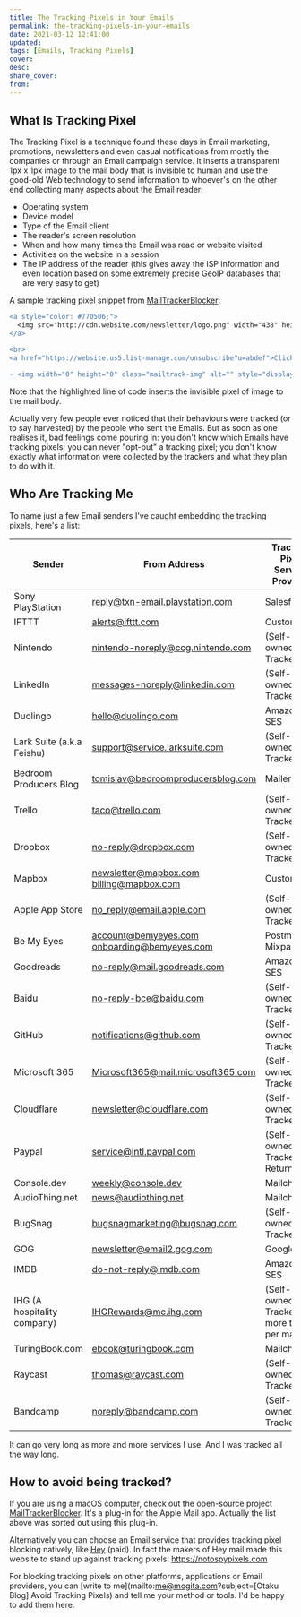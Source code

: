 ```yaml
---
title: The Tracking Pixels in Your Emails
permalink: the-tracking-pixels-in-your-emails
date: 2021-03-12 12:41:00
updated:
tags: [Emails, Tracking Pixels]
cover:
desc:
share_cover:
from:
---
```


## What Is Tracking Pixel

The Tracking Pixel is a technique found these days in Email marketing, promotions, newsletters and even casual notifications from mostly the  companies or through an Email campaign service. It inserts a transparent 1px x 1px image to the mail body that is invisible to human and use the good-old Web technology to send information to whoever's on the other end collecting many aspects about the Email reader:

- Operating system
- Device model
- Type of the Email client
- The reader's screen resolution
- When and how many times the Email was read or website visited
- Activities on the website in a session
- The IP address of the reader (this gives away the ISP information and even location based on some extremely precise GeoIP databases that are very easy to get)

A sample tracking pixel snippet from [MailTrackerBlocker](https://github.com/apparition47/MailTrackerBlocker):

```diff
<a style="color: #770506;">
  <img src="http://cdn.website.com/newsletter/logo.png" width="438" height="42" border="0" style="max-width: 90%; height: auto" alt="logo.png">
</a>

<br>
<a href="https://website.us5.list-manage.com/unsubscribe?u=abdef">Click here to unsubscribe</a> or <a href="https://website.us5.list-manage.com/profile?u=abdef">Update subscription preferences</a>

- <img width="0" height="0" class="mailtrack-img" alt="" style="display:flex" src="https://mailtrack.io/trace/mail/0eabccbe98c98e9b8e9a8b89eab89ce9ab89e8bc.png?u=1234567">
```

Note that the highlighted line of code inserts the invisible pixel of image to the mail body.

Actually very few people ever noticed that their behaviours were tracked (or to say harvested) by the people who sent the Emails. But as soon as one realises it, bad feelings come pouring in: you don't know which Emails have tracking pixels; you can never "opt-out" a tracking pixel; you don't know exactly what information were collected by the trackers and what they plan to do with it.

## Who Are Tracking Me

To name just a few Email senders I've caught embedding the tracking pixels, here's a list:

| Sender                      | From Address                                      | Tracking Pixel Service Provider            |
| --------------------------- | ------------------------------------------------- | ------------------------------------------ |
| Sony PlayStation            | reply@txn-email.playstation.com                   | Salesforce                                 |
| IFTTT                       | alerts@ifttt.com                                  | Customer.io                                |
| Nintendo                    | nintendo-noreply@ccg.nintendo.com                 | (Self-owned Tracker)                       |
| LinkedIn                    | messages-noreply@linkedin.com                     | (Self-owned Tracker)                       |
| Duolingo                    | hello@duolingo.com                                | Amazon SES                                 |
| Lark Suite (a.k.a Feishu)   | support@service.larksuite.com                     | (Self-owned Tracker)                       |
| Bedroom Producers Blog      | tomislav@bedroomproducersblog.com                 | MailerLite                                 |
| Trello                      | taco@trello.com                                   | (Self-owned Tracker)                       |
| Dropbox                     | no-reply@dropbox.com                              | (Self-owned Tracker)                       |
| Mapbox                      | newsletter@mapbox.com<br />billing@mapbox.com     | Customer.io                                |
| Apple App Store             | no_reply@email.apple.com                          | (Self-owned Tracker)                       |
| Be My Eyes                  | account@bemyeyes.com<br />onboarding@bemyeyes.com | Postmark<br />Mixpanel                     |
| Goodreads                   | no-reply@mail.goodreads.com                       | Amazon SES                                 |
| Baidu                       | no-reply-bce@baidu.com                            | (Self-owned Tracker)                       |
| GitHub                      | notifications@github.com                          | (Self-owned Tracker)                       |
| Microsoft 365               | Microsoft365@mail.microsoft365.com                | (Self-owned Tracker)                       |
| Cloudflare                  | newsletter@cloudflare.com                         | (Self-owned Tracker)                       |
| Paypal                      | service@intl.paypal.com                           | (Self-owned Tracker)<br />Return Path      |
| Console.dev                 | weekly@console.dev                                | Mailchimp                                  |
| AudioThing.net              | news@audiothing.net                               | Mailchimp                                  |
| BugSnag                     | bugsnagmarketing@bugsnag.com                      | (Self-owned Tracker)                       |
| GOG                         | newsletter@email2.gog.com                         | Google                                     |
| IMDB                        | do-not-reply@imdb.com                             | Amazon SES                                 |
| IHG (A hospitality company) | IHGRewards@mc.ihg.com                             | (Self-owned Tracker, more than 1 per mail) |
| TuringBook.com              | ebook@turingbook.com                              | Mailchimp                                  |
| Raycast                     | thomas@raycast.com                                | (Self-owned Tracker)                       |
| Bandcamp                    | noreply@bandcamp.com                              | (Self-owned Tracker)                       |

It can go very long as more and more services I use. And I was tracked all the way long.

## How to avoid being tracked?

If you are using a macOS computer, check out the open-source project [MailTrackerBlocker](https://github.com/apparition47/MailTrackerBlocker). It's a plug-in for the Apple Mail app. Actually the list above was sorted out using this plug-in.

Alternatively you can choose an Email service that provides tracking pixel blocking natively, like [Hey](https://hey.com) (paid). In fact the makers of Hey mail made this website to stand up against tracking pixels: https://notospypixels.com

For blocking tracking pixels on other platforms, applications or Email providers, you can [write to me](mailto:me@mogita.com?subject=[Otaku Blog] Avoid Tracking Pixels) and tell me your method or tools. I'd be happy to add them here.